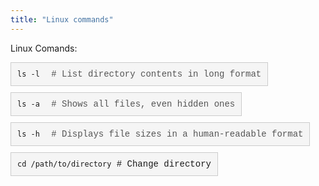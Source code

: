 ```yaml
---
title: "Linux commands"
---
```


Linux Comands:

<div style="background-color: #f5f5f5; border: 1px solid #ccc; padding: 10px; margin-bottom: 10px; display: inline-block; font-family: 'Courier New', Courier, monospace;">
  <code>ls -l</code> <!-- Your command here -->
  <span style="margin-left: 10px; color: #555;"># List directory contents in long format</span>
</div>

<div style="background-color: #f5f5f5; border: 1px solid #ccc; padding: 10px; margin-bottom: 10px; display: inline-block; font-family: 'Courier New', Courier, monospace;">
  <code>ls -a</code> <!-- Your command here -->
  <span style="margin-left: 10px; color: #555;"># Shows all files, even hidden ones</span>
</div>

<div style="background-color: #f5f5f5; border: 1px solid #ccc; padding: 10px; margin-bottom: 10px; display: inline-block; font-family: 'Courier New', Courier, monospace;">
  <code>ls -h</code> <!-- Your command here -->
  <span style="margin-left: 10px; color: #555;"># Displays file sizes in a human-readable format</span>
</div>
<br>
<div style="background-color: #f5f5f5; border: 1px solid #ccc; padding: 10px; margin-bottom: 10px; display: inline-block; font-family: 'Courier New', Courier, monospace;">
  <code>cd /path/to/directory</code>  <!-- Change directory -->
  <span class="command-description"># Change directory</span>
</div>
<br>